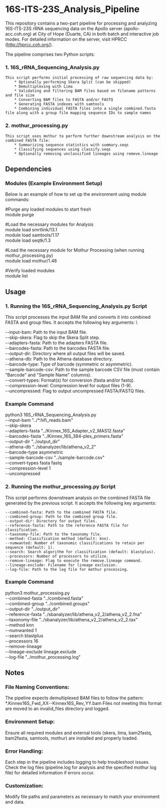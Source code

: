 # 16S-ITS-23S_Analysis_Pipeline

This repository contains a two-part pipeline for processing and analyzing 16S-ITS-23S rRNA sequencing data on the Apollo server (apollo-acc.coh.org) at City of Hope (Duarte, CA) in both batch and interactive job modes. For detailed information on the server, visit HPRCC (http://hprcc.coh.org/). 

The pipeline comprises two Python scripts:

### 1. 16S_rRNA_Sequencing_Analysis.py
    This script performs initial processing of raw sequencing data by:
        * Optionally performing Skera Split (can be skipped)
        * Demultiplexing with Lima
        * Validating and filtering BAM files based on filename patterns and file size
        * Converting BAM files to FASTA and/or FASTQ
        * Generating FASTA indexes with samtools
        * Combining individual FASTA files into a single combined.fasta file along with a group file mapping sequence IDs to sample names

### 2. mothur_processing.py
    This script uses mothur to perform further downstream analysis on the combined FASTA file:
        * Summarizing sequence statistics with summary.seqs
        * Classifying sequences using classify.seqs
        * Optionally removing unclassified lineages using remove.lineage

## Dependencies
### Modules (Example Environment Setup)
Below is an example of how to set up the environment using module commands:

#Purge any loaded modules to start fresh \
module purge

#Load the necessary modules for Analysis \
module load smrtlink/13.1 \
module load samtools/1.17 \
module load seqtk/1.3 

#Load the necessary module for Mothur Processing (when running mothur_processing.py) \
module load mothur/1.48

#Verify loaded modules \
module list

## Usage

### 1. Running the 16S_rRNA_Sequencing_Analysis.py Script
This script processes the input BAM file and converts it into combined FASTA and group files. It accepts the following key arguments: \

--input-bam: Path to the input BAM file. \
--skip-skera: Flag to skip the Skera Split step. \
--adapters-fasta: Path to the adapters FASTA file. \
--barcodes-fasta: Path to the barcodes FASTA file. \
--output-dir: Directory where all output files will be saved. \
--athena-db: Path to the Athena database directory. \
--barcode-type: Type of barcode (symmetric or asymmetric). \
--sample-barcode-csv: Path to the sample barcode CSV file (must contain "Barcode" and "Sample Name" columns). \
--convert-types: Format(s) for conversion (fasta and/or fastq). \
--compression-level: Compression level for output files (1-9). \
--uncompressed: Flag to output uncompressed FASTA/FASTQ files.

### Example Command
python3 16S_rRNA_Sequencing_Analysis.py \
    --input-bam "../*.hifi_reads.bam" \
    --skip-skera \
    --adapters-fasta "../Kinnex_16S_Adapter_v2_MAS12.fasta" \
    --barcodes-fasta "../Kinnex_16S_384-plex_primers.fasta" \
    --output-dir "../output_dir" \
    --athena-db "../sbanalyzer/lib/athena_v2_2" \
    --barcode-type asymmetric \
    --sample-barcode-csv "../sample-barcode.csv" \
    --convert-types fasta fastq \
    --compression-level 1 \
    --uncompressed

### 2. Running the mothur_processing.py Script
This script performs downstream analysis on the combined FASTA file generated by the previous script. It accepts the following key arguments:

    --combined-fasta: Path to the combined FASTA file.
    --combined-group: Path to the combined group file.
    --output-dir: Directory for output files.
    --reference-fasta: Path to the reference FASTA file for classification.
    --taxonomy-file: Path to the taxonomy file.
    --method: Classification method (default: knn).
    --numwanted: Number of taxonomic classifications to retain per sequence (default: 1).
    --search: Search algorithm for classification (default: blastplus).
    --processors: Number of processors to utilize.
    --remove-lineage: Flag to execute the remove.lineage command.
    --lineage-exclude: Filename for lineage exclusion.
    --log-file: Path to the log file for mothur processing.

### Example Command
python3 mothur_processing.py \
    --combined-fasta "../combined.fasta" \
    --combined-group "../combined.groups" \
    --output-dir "../output_dir" \
    --reference-fasta "../sbanalyzer/lib/athena_v2_2/athena_v2_2.fna" \
    --taxonomy-file "../sbanalyzer/lib/athena_v2_2/athena_v2_2.tax" \
    --method knn \
    --numwanted 1 \
    --search blastplus \
    --processors 16 \
    --remove-lineage \
    --lineage-exclude lineage.exclude \
    --log-file "../mothur_processing.log"

## Notes
### File Naming Conventions:
The pipeline expects demultiplexed BAM files to follow the pattern:
*.Kinnex16S_Fwd_XX--Kinnex16S_Rev_YY.bam
Files not meeting this format are moved to an invalid_files directory and logged.

### Environment Setup:
Ensure all required modules and external tools (skera, lima, bam2fastq, bam2fasta, samtools, mothur) are installed and properly loaded.

### Error Handling:
Each step in the pipeline includes logging to help troubleshoot issues. Check the log files (pipeline.log for analysis and the specified mothur log file) for detailed information if errors occur.

### Customization:
Modify file paths and parameters as necessary to match your environment and data.
